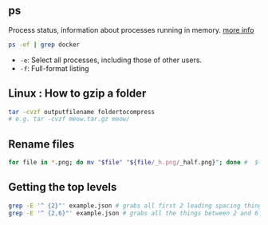 ## ps
Process status, information about processes running in memory.
[more info](https://ss64.com/bash/ps.html)
```bash
ps -ef | grep docker
```
- `-e`: Select all processes, including those of other users.
- `-f`: Full-format listing

## Linux : How to gzip a folder
```bash
tar -cvzf outputfilename foldertocompress
# e.g. tar -cvzf meow.tar.gz meow/
```

## Rename files
```bash
for file in *.png; do mv "$file" "${file/_h.png/_half.png}"; done #  ${string/substring/substitution}
```

## Getting the top levels
```bash
grep -E '^ {2}"' example.json # grabs all first 2 leading spacing things
grep -E '^ {2,6}"' example.json # grabs all the things between 2 and 6 spacings
```
